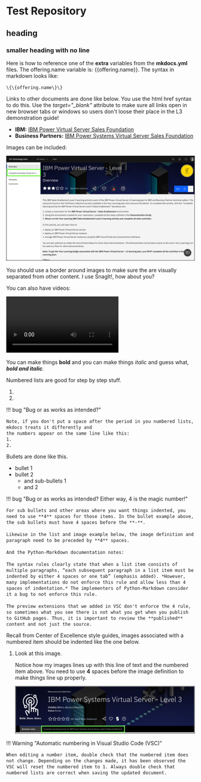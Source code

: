 # Test Repository

## heading

### smaller heading with no line

Here is how to reference one of the **extra** variables from the **mkdocs.yml** files. The offering.name variable is: {{offering.name}}. The syntax in markdown looks like:

    \{\{offering.name\}\}


Links to other documents are done like below. You use the html href syntax to do this. Use the *target="_blank"* attribute to make sure all links open in new browser tabs or windows so users don't loose their place in the L3 demonstration guide!

- **IBM:** <a href="https://yourlearning.ibm.com/activity/PLAN-4E64FE2FDBF0" target="_blank">IBM Power Virtual Server Sales Foundation</a>
- **Business Partners:** <a href="https://learn.ibm.com/course/view.php?id=11419" target="_blank">IBM Power Systems Virtual Server Sales Foundation</a>

Images can be included:

![](_attachments/ITZ-1.png)

You should use a border around images to make sure the are visually separated from other content. I use SnagIt!, how about you?

You can also have videos:

![type:video](_videos/GitHubInstallExtension-final.mp4)

You can make things **bold** and you can make things *italic* and guess what, ***bold and italic***.



Numbered lists are good for step by step stuff.

1. 
2. 

!!! bug "Bug or as works as intended?"

    Note, if you don't put a space after the period in you numbered lists, mkdocs treats it differently and
    the numbers appear on the same line like this:
    1.
    2.


Bullets are done like this.

- bullet 1 
- bullet 2 
    - and sub-bullets 1 
    - and 2 

!!! bug "Bug or as works as intended? Either way, 4 is the magic number!"

    For sub bullets and other areas where you want things indented, you need to use **4** spaces for those items. In the bullet example above, the sub bullets must have 4 spaces before the **-**. 

    Likewise in the list and image example below, the image definition and paragraph need to be preceded by **4** spaces.

    And the Python-Markdown documentation notes:

    The syntax rules clearly state that when a list item consists of multiple paragraphs, “each subsequent paragraph in a list item must be indented by either 4 spaces or one tab” (emphasis added). *However, many implementations do not enforce this rule and allow less than 4 spaces of indentation.* The implementers of Python-Markdown consider it a bug to not enforce this rule.

    The preview extensions that we added in VSC don't enforce the 4 rule, so sometimes what you see there is not what you get when you publish to GitHub pages. Thus, it is important to review the **published** content and not just the source.


Recall from Center of Excellence style guides, images associated with a numbered item should be indented like the one below.

1. Look at this image.

    Notice how my images lines up with this line of text and the numbered item above. You need to use **4** spaces before the image definition to make things line up properly.

    ![](_attachments/part1_step1.png)

!!! Warning "Automatic numbering in Visual Studio Code (VSC)"

    When editing a number item, double check that the numbered item does not change. Depending on the changes made, it has been observed the VSC will reset the numbered item to 1. Always double check that numbered lists are correct when saving the updated document.